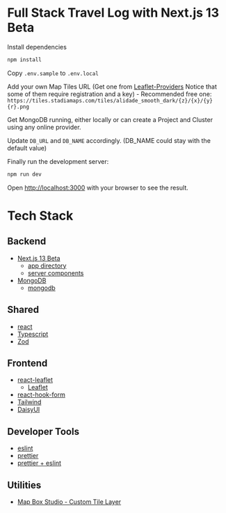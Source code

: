 # Full Stack Travel Log with Next.js 13 Beta

Install dependencies

```sh
npm install
```

Copy `.env.sample` to `.env.local`

Add your own Map Tiles URL (Get one from [Leaflet-Providers](https://leaflet-extras.github.io/leaflet-providers/preview/) Notice that some of them require registration and a key) - Recommended free one: `https://tiles.stadiamaps.com/tiles/alidade_smooth_dark/{z}/{x}/{y}{r}.png`

Get MongoDB running, either locally or can create a Project and Cluster using any online provider.

Update `DB_URL` and `DB_NAME` accordingly. (DB_NAME could stay with the default value)

Finally run the development server:

```sh
npm run dev
```

Open [http://localhost:3000](http://localhost:3000) with your browser to see the result.

# Tech Stack

## Backend

* [Next.js 13 Beta](https://beta.nextjs.org/docs)
  * [app directory](https://beta.nextjs.org/docs/routing/fundamentals)
  * [server components](https://beta.nextjs.org/docs/rendering/server-and-client-components)
* [MongoDB](https://www.mongodb.com/)
  * [mongodb](https://www.npmjs.com/package/mongodb)

## Shared

* [react](https://reactjs.org/)
* [Typescript](https://www.typescriptlang.org/)
* [Zod](https://zod.dev/)

## Frontend
* [react-leaflet](https://react-leaflet.js.org/)
  * [Leaflet](https://leafletjs.com/)
* [react-hook-form](https://react-hook-form.com/)
* [Tailwind](https://tailwindcss.com/)
* [DaisyUI](https://daisyui.com/)

## Developer Tools

* [eslint](https://eslint.org/)
* [prettier](https://prettier.io/)
* [prettier + eslint](https://github.com/prettier/eslint-plugin-prettier)

## Utilities

* [Map Box Studio - Custom Tile Layer](https://www.mapbox.com/mapbox-studio)